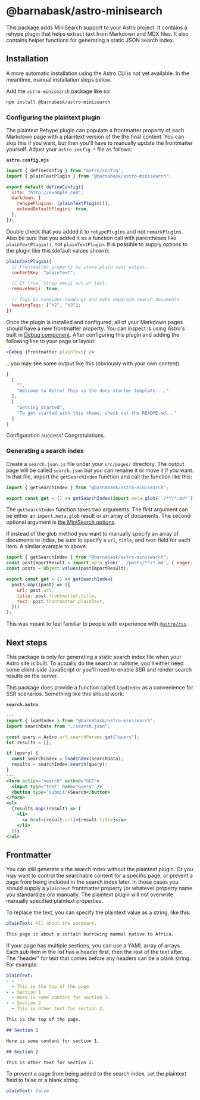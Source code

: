 # @barnabask/astro-minisearch

This package adds MiniSearch support to your Astro project.
It contains a rehype plugin that helps extract text from Markdown and MDX files.
It also contains helper functions for generating a static JSON search index.

## Installation

A more automatic installation using the Astro CLI is not yet available.
In the meantime, manual installation steps below.

Add the `astro-minisearch` package like so:

```sh
npm install @barnabask/astro-minisearch
```

### Configuring the plaintext plugin

The plaintext Rehype plugin can populate a frontmatter property of each Markdown page with a plaintext version of the the final content.
You can skip this if you want, but then you'll have to manually update the frontmatter yourself.
Adjust your `astro.config.*` file as follows:

__`astro.config.mjs`__

```js
import { defineConfig } from "astro/config";
import { plainTextPlugin } from "@barnabask/astro-minisearch";

export default defineConfig({
  site: "http://example.com",
  markdown: {
    rehypePlugins: [plainTextPlugin()],
    extendDefaultPlugins: true,
  },
});
```

Double check that you added it to `rehypePlugins` and not `remarkPlugins`.
Also be sure that you added it as a function call with parentheses like `plainTextPlugin()`, not `plainTextPlugin`.
It is possible to supply options to the plugin like this (default values shown):

```js
plainTextPlugin({
  // Frontmatter property to store plain text output.
  contentKey: "plainText";

  // If true, strip emoji out of text.
  removeEmoji: true;

  // Tags to consider headings and make separate search documents.
  headingTags: ["h2", "h3"]; 
})
```

Once the plugin is installed and configured, all of your Markdown pages should have a new frontmatter property.
You can inspect is using Astro's built in [Debug component](https://docs.astro.build/en/reference/api-reference/#debug-).
After configuring this plugin and adding the following line to your page or layout:

```jsx
<Debug {frontmatter.plainText} />
```

...you may see some output like this (obviously with your own content):

```js
[
  [
    "",
    "Welcome to Astro! This is the docs starter template...."
  ],
  [
    "Getting Started",
    "To get started with this theme, check out the README.md..."
  ]
]
```

Configuration success! Congratulations.

### Generating a search index

Create a `search.json.js` file under your `src/pages/` directory.
The output page will be called `search.json` but you can rename it or move it if you want.
In that file, import the `getSearchIndex` function and call the function like this:

```js
import { getSearchIndex } from "@barnabask/astro-minisearch";

export const get = () => getSearchIndex(import.meta.glob(`./**/*.md*`));
```

The `getSearchIndex` function takes two arguments.
The first argument can be either an `import.meta.glob` result or an array of documents.
The second optional argument is [the MiniSearch options](https://lucaong.github.io/minisearch/modules/_minisearch_.html#options).

If instead of the glob method you want to manually specify an array of documents to index,
be sure to specify a `url`, `title`, and `text` field for each item.
A similar example to above:

```js
import { getSearchIndex } from "@barnabask/astro-minisearch";
const postImportResult = import.meta.glob('../posts/**/*.md', { eager: true });
const posts = Object.values(postImportResult);

export const get = () => getSearchIndex(
  posts.map((post) => ({
    url: post.url,
    title: post.frontmatter.title,
    text: post.frontmatter.plainText,
  }))
);
```

This was meant to feel familiar to people with experience with [`@astro/rss`](https://docs.astro.build/en/guides/rss/).

## Next steps

This package is only for generating a static search index file when your Astro site is built.
To actually do the search at runtime, you'll either need some client-side JavaScript or you'll need to enable SSR and render search results on the server.

This package does provide a function called `loadIndex` as a convenience for SSR scenarios.
Something like this should work:

__`search.astro`__

```jsx
---
import { loadIndex } from "@barnabask/astro-minisearch";
import searchData from "./search.json";

const query = Astro.url.searchParams.get("query");
let results = [];

if (query) {
  const searchIndex = loadIndex(searchData);
  results = searchIndex.search(query);
}
---
<form action="search" method="GET">
  <input type="text" name="query" />
  <button type="submit">Search</button>
</form>
<ul>
  {results.map((result) => (
    <li>
      <a href={result.url}>{result.title}</a>
    </li>
  ))}
</ul>
```

## Frontmatter

You can still generate a the search index without the plaintext plugin.
Or you may want to control the searchable content for a specific page, or prevent a page from being included in the search index later.
In those cases you should supply a `plainText` frontmatter property (or whatever property name you standardize on) manually.
The plaintext plugin will not overwrite manually specified plaintext properties.

To replace the text, you can specify the plaintext value as a string, like this:

```yml
plainText: All about the aardvark.
```

```markdown
This page is about a certain burrowing mammal native to Africa.
```

If your page has multiple sections, you can use a YAML array of arrays.
Each sub item in the list has a header first, then the rest of the text after.
The "header" for text that comes before any headers can be a blank string. For example:

```yml
plainText:
- - ''
  - This is the top of the page
- - Section 1
  - Here is some content for section 1.
- - Section 2
  - This is other text for section 2.
```

```markdown
This is the top of the page.

## Section 1

Here is some content for section 1.

## Section 2

This is other text for section 2.
```

To prevent a page from being added to the search index, set the plaintext field to false or a blank string.

```yml
plainText: false
```
